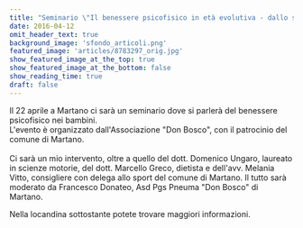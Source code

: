 ```yaml
---
title: "﻿Seminario \"Il benessere psicofisico in età evolutiva - dallo sport all'alimentazione\""
date: 2016-04-12
omit_header_text: true
background_image: 'sfondo_articoli.png'
featured_image: 'articles/8783297_orig.jpg'
show_featured_image_at_the_top: true
show_featured_image_at_the_bottom: false
show_reading_time: true
draft: false
---
```


Il 22 aprile a Martano ci sarà un seminario dove si parlerà del benessere
psicofisico nei bambini.  
L'evento è organizzato dall'Associazione "Don Bosco", con il patrocinio del
comune di Martano.  
​  
Ci sarà un mio intervento, oltre a quello del dott. Domenico Ungaro, laureato
in scienze motorie, del dott. Marcello Greco, dietista e dell'avv. Melania
Vitto, consigliere con delega allo sport del comune di Martano. Il tutto sarà
moderato da Francesco Donateo, Asd Pgs Pneuma "Don Bosco" di Martano.  
  
Nella locandina sottostante potete trovare maggiori informazioni.

